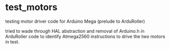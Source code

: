 # test_motors
testing motor driver code for Arduino Mega (prelude to ArduRoller)

tried to wade through HAL abstraction and removal of Arduino.h in ArduRoller code
to identify Atmega2560 instructions to drive the two motors in test.
